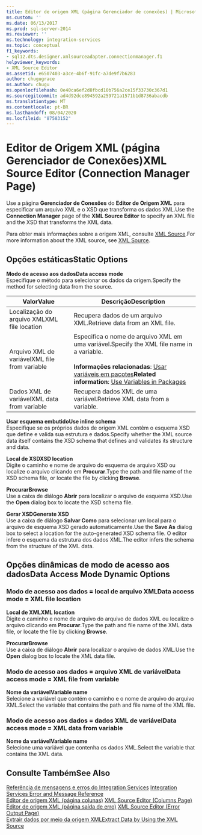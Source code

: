 ```yaml
---
title: Editor de origem XML (página Gerenciador de conexões) | Microsoft Docs
ms.custom: ''
ms.date: 06/13/2017
ms.prod: sql-server-2014
ms.reviewer: ''
ms.technology: integration-services
ms.topic: conceptual
f1_keywords:
- sql12.dts.designer.xmlsourceadapter.connectionmanager.f1
helpviewer_keywords:
- XML Source Editor
ms.assetid: e6507403-a3ce-4b6f-91fc-a7de9f7b6283
author: chugugrace
ms.author: chugu
ms.openlocfilehash: 0e40ca6ef2d8fbcd10b756a2ce15f33730c367d1
ms.sourcegitcommit: ad4d92dce894592a259721a1571b1d8736abacdb
ms.translationtype: MT
ms.contentlocale: pt-BR
ms.lasthandoff: 08/04/2020
ms.locfileid: "87583152"
---
```

# <a name="xml-source-editor-connection-manager-page"></a><span data-ttu-id="6d81c-102">Editor de Origem XML (página Gerenciador de Conexões)</span><span class="sxs-lookup"><span data-stu-id="6d81c-102">XML Source Editor (Connection Manager Page)</span></span>
  <span data-ttu-id="6d81c-103">Use a página **Gerenciador de Conexões** do **Editor de Origem XML** para especificar um arquivo XML e o XSD que transforma os dados XML.</span><span class="sxs-lookup"><span data-stu-id="6d81c-103">Use the **Connection Manager** page of the **XML Source Editor** to specify an XML file and the XSD that transforms the XML data.</span></span>  
  
 <span data-ttu-id="6d81c-104">Para obter mais informações sobre a origem XML, consulte [XML Source](data-flow/xml-source.md).</span><span class="sxs-lookup"><span data-stu-id="6d81c-104">For more information about the XML source, see [XML Source](data-flow/xml-source.md).</span></span>  
  
## <a name="static-options"></a><span data-ttu-id="6d81c-105">Opções estáticas</span><span class="sxs-lookup"><span data-stu-id="6d81c-105">Static Options</span></span>  
 <span data-ttu-id="6d81c-106">**Modo de acesso aos dados**</span><span class="sxs-lookup"><span data-stu-id="6d81c-106">**Data access mode**</span></span>  
 <span data-ttu-id="6d81c-107">Especifique o método para selecionar os dados da origem.</span><span class="sxs-lookup"><span data-stu-id="6d81c-107">Specify the method for selecting data from the source.</span></span>  
  
|<span data-ttu-id="6d81c-108">Valor</span><span class="sxs-lookup"><span data-stu-id="6d81c-108">Value</span></span>|<span data-ttu-id="6d81c-109">Descrição</span><span class="sxs-lookup"><span data-stu-id="6d81c-109">Description</span></span>|  
|-----------|-----------------|  
|<span data-ttu-id="6d81c-110">Localização do arquivo XML</span><span class="sxs-lookup"><span data-stu-id="6d81c-110">XML file location</span></span>|<span data-ttu-id="6d81c-111">Recupera dados de um arquivo XML.</span><span class="sxs-lookup"><span data-stu-id="6d81c-111">Retrieve data from an XML file.</span></span>|  
|<span data-ttu-id="6d81c-112">Arquivo XML de variável</span><span class="sxs-lookup"><span data-stu-id="6d81c-112">XML file from variable</span></span>|<span data-ttu-id="6d81c-113">Especifica o nome de arquivo XML em uma variável.</span><span class="sxs-lookup"><span data-stu-id="6d81c-113">Specify the XML file name in a variable.</span></span><br /><br /> <span data-ttu-id="6d81c-114">**Informações relacionadas**: [Usar variáveis em pacotes](../../2014/integration-services/use-variables-in-packages.md)</span><span class="sxs-lookup"><span data-stu-id="6d81c-114">**Related information**: [Use Variables in Packages](../../2014/integration-services/use-variables-in-packages.md)</span></span>|  
|<span data-ttu-id="6d81c-115">Dados XML de variável</span><span class="sxs-lookup"><span data-stu-id="6d81c-115">XML data from variable</span></span>|<span data-ttu-id="6d81c-116">Recupera dados XML de uma variável.</span><span class="sxs-lookup"><span data-stu-id="6d81c-116">Retrieve XML data from a variable.</span></span>|  
  
 <span data-ttu-id="6d81c-117">**Usar esquema embutido**</span><span class="sxs-lookup"><span data-stu-id="6d81c-117">**Use inline schema**</span></span>  
 <span data-ttu-id="6d81c-118">Especifique se os próprios dados de origem XML contêm o esquema XSD que define e valida sua estrutura e dados.</span><span class="sxs-lookup"><span data-stu-id="6d81c-118">Specify whether the XML source data itself contains the XSD schema that defines and validates its structure and data.</span></span>  
  
 <span data-ttu-id="6d81c-119">**Local de XSD**</span><span class="sxs-lookup"><span data-stu-id="6d81c-119">**XSD location**</span></span>  
 <span data-ttu-id="6d81c-120">Digite o caminho e nome de arquivo do esquema de arquivo XSD ou localize o arquivo clicando em **Procurar**.</span><span class="sxs-lookup"><span data-stu-id="6d81c-120">Type the path and file name of the XSD schema file, or locate the file by clicking **Browse**.</span></span>  
  
 <span data-ttu-id="6d81c-121">**Procurar**</span><span class="sxs-lookup"><span data-stu-id="6d81c-121">**Browse**</span></span>  
 <span data-ttu-id="6d81c-122">Use a caixa de diálogo **Abrir** para localizar o arquivo de esquema XSD.</span><span class="sxs-lookup"><span data-stu-id="6d81c-122">Use the **Open** dialog box to locate the XSD schema file.</span></span>  
  
 <span data-ttu-id="6d81c-123">**Gerar XSD**</span><span class="sxs-lookup"><span data-stu-id="6d81c-123">**Generate XSD**</span></span>  
 <span data-ttu-id="6d81c-124">Use a caixa de diálogo **Salvar Como** para selecionar um local para o arquivo de esquema XSD gerado automaticamente.</span><span class="sxs-lookup"><span data-stu-id="6d81c-124">Use the **Save As** dialog box to select a location for the auto-generated XSD schema file.</span></span> <span data-ttu-id="6d81c-125">O editor infere o esquema da estrutura dos dados XML.</span><span class="sxs-lookup"><span data-stu-id="6d81c-125">The editor infers the schema from the structure of the XML data.</span></span>  
  
## <a name="data-access-mode-dynamic-options"></a><span data-ttu-id="6d81c-126">Opções dinâmicas de modo de acesso aos dados</span><span class="sxs-lookup"><span data-stu-id="6d81c-126">Data Access Mode Dynamic Options</span></span>  
  
### <a name="data-access-mode--xml-file-location"></a><span data-ttu-id="6d81c-127">Modo de acesso aos dados = local de arquivo XML</span><span class="sxs-lookup"><span data-stu-id="6d81c-127">Data access mode = XML file location</span></span>  
 <span data-ttu-id="6d81c-128">**Local de XML**</span><span class="sxs-lookup"><span data-stu-id="6d81c-128">**XML location**</span></span>  
 <span data-ttu-id="6d81c-129">Digite o caminho e nome de arquivo do arquivo de dados XML ou localize o arquivo clicando em **Procurar**.</span><span class="sxs-lookup"><span data-stu-id="6d81c-129">Type the path and file name of the XML data file, or locate the file by clicking **Browse**.</span></span>  
  
 <span data-ttu-id="6d81c-130">**Procurar**</span><span class="sxs-lookup"><span data-stu-id="6d81c-130">**Browse**</span></span>  
 <span data-ttu-id="6d81c-131">Use a caixa de diálogo **Abrir** para localizar o arquivo de dados XML.</span><span class="sxs-lookup"><span data-stu-id="6d81c-131">Use the **Open** dialog box to locate the XML data file.</span></span>  
  
### <a name="data-access-mode--xml-file-from-variable"></a><span data-ttu-id="6d81c-132">Modo de acesso aos dados = arquivo XML de variável</span><span class="sxs-lookup"><span data-stu-id="6d81c-132">Data access mode = XML file from variable</span></span>  
 <span data-ttu-id="6d81c-133">**Nome da variável**</span><span class="sxs-lookup"><span data-stu-id="6d81c-133">**Variable name**</span></span>  
 <span data-ttu-id="6d81c-134">Selecione a variável que contém o caminho e o nome de arquivo do arquivo XML.</span><span class="sxs-lookup"><span data-stu-id="6d81c-134">Select the variable that contains the path and file name of the XML file.</span></span>  
  
### <a name="data-access-mode--xml-data-from-variable"></a><span data-ttu-id="6d81c-135">Modo de acesso aos dados = dados XML de variável</span><span class="sxs-lookup"><span data-stu-id="6d81c-135">Data access mode = XML data from variable</span></span>  
 <span data-ttu-id="6d81c-136">**Nome da variável**</span><span class="sxs-lookup"><span data-stu-id="6d81c-136">**Variable name**</span></span>  
 <span data-ttu-id="6d81c-137">Selecione uma variável que contenha os dados XML.</span><span class="sxs-lookup"><span data-stu-id="6d81c-137">Select the variable that contains the XML data.</span></span>  
  
## <a name="see-also"></a><span data-ttu-id="6d81c-138">Consulte Também</span><span class="sxs-lookup"><span data-stu-id="6d81c-138">See Also</span></span>  
 <span data-ttu-id="6d81c-139">[Referência de mensagens e erros do Integration Services](../../2014/integration-services/integration-services-error-and-message-reference.md) </span><span class="sxs-lookup"><span data-stu-id="6d81c-139">[Integration Services Error and Message Reference](../../2014/integration-services/integration-services-error-and-message-reference.md) </span></span>  
 <span data-ttu-id="6d81c-140">[Editor de origem XML &#40;página colunas&#41;](../../2014/integration-services/xml-source-editor-columns-page.md) </span><span class="sxs-lookup"><span data-stu-id="6d81c-140">[XML Source Editor &#40;Columns Page&#41;](../../2014/integration-services/xml-source-editor-columns-page.md) </span></span>  
 <span data-ttu-id="6d81c-141">[Editor de origem XML &#40;página saída de erro&#41;](../../2014/integration-services/xml-source-editor-error-output-page.md) </span><span class="sxs-lookup"><span data-stu-id="6d81c-141">[XML Source Editor &#40;Error Output Page&#41;](../../2014/integration-services/xml-source-editor-error-output-page.md) </span></span>  
 [<span data-ttu-id="6d81c-142">Extrair dados por meio da origem XML</span><span class="sxs-lookup"><span data-stu-id="6d81c-142">Extract Data by Using the XML Source</span></span>](data-flow/extract-data-by-using-the-xml-source.md)  
  
  
